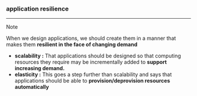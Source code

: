 ### application resilience
---
>[!note]
>When we design applications, we should create them in a manner that makes them **resilient in the face of changing demand**
>- **scalability :** That applications should be designed so that computing resources they require may be incrementally added to **support increasing demand.** 
>- **elasticity :** This goes a step further than scalability and says that applications should be able to **provision/deprovision resources automatically**



